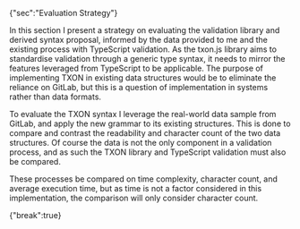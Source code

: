 {"sec":"Evaluation Strategy"}

In this section I present a strategy on evaluating the validation library and derived syntax proposal, informed by the data provided to me and the existing process with TypeScript validation. As the txon.js library aims to standardise validation through a generic type syntax, it needs to mirror the features leveraged from TypeScript to be applicable. The purpose of implementing TXON in existing data structures would be to eliminate the reliance on GitLab, but this is a question of implementation in systems rather than data formats.

To evaluate the TXON syntax I leverage the real-world data sample from GitLab, and apply the new grammar to its existing structures. This is done to compare and contrast the readability and character count of the two data structures. Of course the data is not the only component in a validation process, and as such the TXON library and TypeScript validation must also be compared.

These processes be compared on time complexity, character count, and average execution time, but as time is not a factor considered in this implementation, the comparison will only consider character count.


{"break":true}